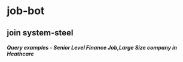 # job-bot
<h2>join system-steel</h2>
<h5>Query examples - Senior Level Finance Job,Large Size company in Heathcare</h5>
